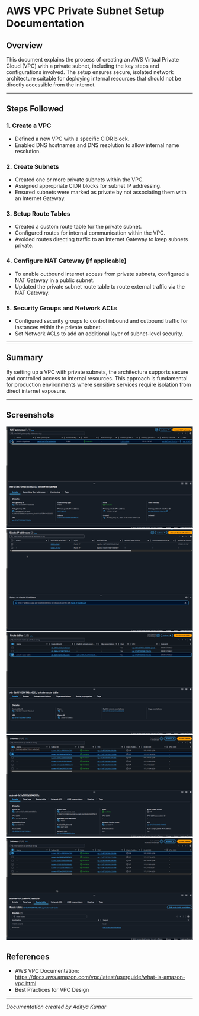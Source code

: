 # AWS VPC Private Subnet Setup Documentation

## Overview

This document explains the process of creating an AWS Virtual Private Cloud (VPC) with a private subnet, including the key steps and configurations involved. The setup ensures secure, isolated network architecture suitable for deploying internal resources that should not be directly accessible from the internet.

---

## Steps Followed

### 1. Create a VPC
- Defined a new VPC with a specific CIDR block.
- Enabled DNS hostnames and DNS resolution to allow internal name resolution.

### 2. Create Subnets
- Created one or more private subnets within the VPC.
- Assigned appropriate CIDR blocks for subnet IP addressing.
- Ensured subnets were marked as private by not associating them with an Internet Gateway.

### 3. Setup Route Tables
- Created a custom route table for the private subnet.
- Configured routes for internal communication within the VPC.
- Avoided routes directing traffic to an Internet Gateway to keep subnets private.

### 4. Configure NAT Gateway (if applicable)
- To enable outbound internet access from private subnets, configured a NAT Gateway in a public subnet.
- Updated the private subnet route table to route external traffic via the NAT Gateway.

### 5. Security Groups and Network ACLs
- Configured security groups to control inbound and outbound traffic for instances within the private subnet.
- Set Network ACLs to add an additional layer of subnet-level security.

---

## Summary

By setting up a VPC with private subnets, the architecture supports secure and controlled access to internal resources. This approach is fundamental for production environments where sensitive services require isolation from direct internet exposure.

---

## Screenshots

![picture](./screenshots/Screenshot%20from%202025-05-26%2009-42-56.png)
![picture](./screenshots/Screenshot%20from%202025-05-26%2009-42-46.png)
![picture](./screenshots/Screenshot%20from%202025-05-26%2009-42-37.png)
![picture](./screenshots/Screenshot%20from%202025-05-26%2009-42-26.png)
![picture](./screenshots/Screenshot%20from%202025-05-26%2009-42-20.png)


## References

- AWS VPC Documentation: https://docs.aws.amazon.com/vpc/latest/userguide/what-is-amazon-vpc.html
- Best Practices for VPC Design

---

*Documentation created by Aditya Kumar*

